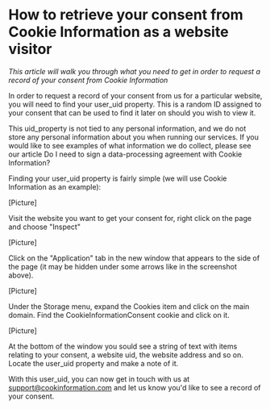 # How to retrieve your consent from Cookie Information as a website visitor

_This article will walk you through what you need to get in order to request a record of your consent from Cookie Information_

In order to request a record of your consent from us for a particular website, you will need to find your user_uid property. This is a random ID assigned to your consent that can be used to find it later on should you wish to view it.

This uid_property is not tied to any personal information, and we do not store any personal information about you when running our services. If you would like to see examples of what information we do collect, please see our article Do I need to sign a data-processing agreement with Cookie Information?

Finding your user_uid property is fairly simple (we will use Cookie Information as an example):

[Picture]

Visit the website you want to get your consent for, right click on the page and choose "Inspect"

[Picture]

Click on the "Application" tab in the new window that appears to the side of the page (it may be hidden under some arrows like in the screenshot above).

[Picture]

Under the Storage menu, expand the Cookies item and click on the main domain. Find the CookieInformationConsent cookie and click on it.

[Picture]

At the bottom of the window you sould see a string of text with items relating to your consent, a website uid, the website address and so on. Locate the user_uid property and make a note of it.

With this user_uid, you can now get in touch with us at support@cookinformation.com and let us know you'd like to see a record of your consent.
